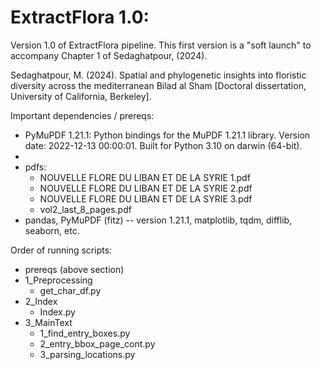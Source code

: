 # ExtractFlora 1.0:

Version 1.0 of ExtractFlora pipeline. This first version is a "soft launch" to accompany Chapter 1 of Sedaghatpour, (2024).

Sedaghatpour, M. (2024). Spatial and phylogenetic insights into floristic diversity across the mediterranean Bilad al Sham [Doctoral dissertation, University of California, Berkeley].



Important dependencies / prereqs:
- PyMuPDF 1.21.1: Python bindings for the MuPDF 1.21.1 library.
Version date: 2022-12-13 00:00:01.
Built for Python 3.10 on darwin (64-bit).
-
- pdfs:
    - NOUVELLE FLORE DU LIBAN ET DE LA SYRIE 1.pdf
    - NOUVELLE FLORE DU LIBAN ET DE LA SYRIE 2.pdf
    - NOUVELLE FLORE DU LIBAN ET DE LA SYRIE 3.pdf
    - vol2_last_8_pages.pdf
- pandas, PyMuPDF (fitz) -- version 1.21.1, matplotlib, tqdm, difflib, seaborn, etc.

Order of running scripts:
- prereqs (above section)
- 1_Preprocessing
    - get_char_df.py
- 2_Index
    - Index.py
- 3_MainText
    - 1_find_entry_boxes.py
    - 2_entry_bbox_page_cont.py
    - 3_parsing_locations.py
